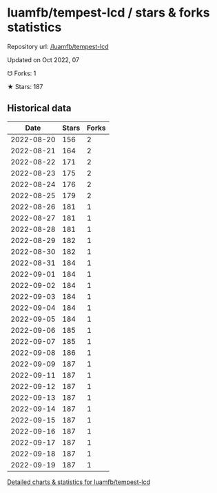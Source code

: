 # luamfb/tempest-lcd / stars & forks statistics

Repository url: [/luamfb/tempest-lcd](https://github.com/luamfb/tempest-lcd)

Updated on Oct 2022, 07

☋ Forks: 1

★ Stars: 187

## Historical data
| Date | Stars | Forks |
|------|-------|-------|
| 2022-08-20 | 156 | 2 | 
| 2022-08-21 | 164 | 2 | 
| 2022-08-22 | 171 | 2 | 
| 2022-08-23 | 175 | 2 | 
| 2022-08-24 | 176 | 2 | 
| 2022-08-25 | 179 | 2 | 
| 2022-08-26 | 181 | 1 | 
| 2022-08-27 | 181 | 1 | 
| 2022-08-28 | 181 | 1 | 
| 2022-08-29 | 182 | 1 | 
| 2022-08-30 | 182 | 1 | 
| 2022-08-31 | 184 | 1 | 
| 2022-09-01 | 184 | 1 | 
| 2022-09-02 | 184 | 1 | 
| 2022-09-03 | 184 | 1 | 
| 2022-09-04 | 184 | 1 | 
| 2022-09-05 | 184 | 1 | 
| 2022-09-06 | 185 | 1 | 
| 2022-09-07 | 185 | 1 | 
| 2022-09-08 | 186 | 1 | 
| 2022-09-09 | 187 | 1 | 
| 2022-09-11 | 187 | 1 | 
| 2022-09-12 | 187 | 1 | 
| 2022-09-13 | 187 | 1 | 
| 2022-09-14 | 187 | 1 | 
| 2022-09-15 | 187 | 1 | 
| 2022-09-16 | 187 | 1 | 
| 2022-09-17 | 187 | 1 | 
| 2022-09-18 | 187 | 1 | 
| 2022-09-19 | 187 | 1 | 


[Detailed charts & statistics for luamfb/tempest-lcd](https://reviewgithub.com/rep/luamfb/tempest-lcd)
